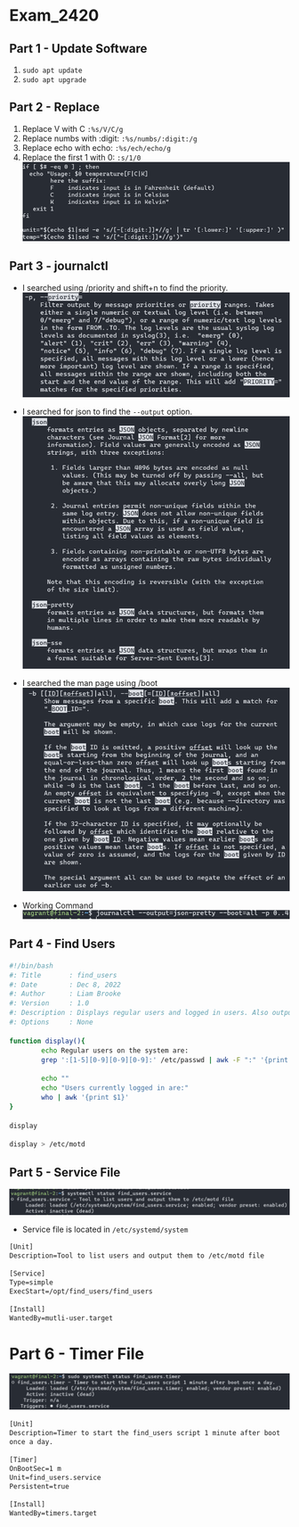 # Exam_2420

## Part 1 - Update Software

1. `sudo apt update`
2. `sudo apt upgrade`

## Part 2 - Replace
1. Replace V with C `:%s/V/C/g`
2. Replace numbs with :digit: `:%s/numbs/:digit:/g`
3. Replace echo with echo: `:%s/ech/echo/g`
4. Replace the first 1 with 0: `:s/1/0`
![Part 2](images/part_2.png)

## Part 3 - journalctl

* I searched using /priority and shift+n to find the priority.
![priority](images/part_3_prio.png)

* I searched for json to find the `--output` option.
![json](images/part_3_json.png)

* I searched the man page using /boot
![boot](images/part_3_boot.png)

* Working Command
![Working cmd](images/part_3_work.png)

## Part 4 - Find Users

```bash
#!/bin/bash
#: Title       : find_users
#: Date        : Dec 8, 2022
#: Author      : Liam Brooke
#: Version     : 1.0
#: Description : Displays regular users and logged in users. Also outputs to /etc/motd.
#: Options     : None

function display(){
        echo Regular users on the system are:
        grep ':[1-5][0-9][0-9][0-9]:' /etc/passwd | awk -F ":" '{print $1,$3,$6}'

        echo ""
        echo "Users currently logged in are:"
        who | awk '{print $1}'
}

display

display > /etc/motd
```

## Part 5 - Service File

![Status](images/part_5_status.png)

* Service file is located in `/etc/systemd/system`

```
[Unit]
Description=Tool to list users and output them to /etc/motd file

[Service]
Type=simple
ExecStart=/opt/find_users/find_users

[Install]
WantedBy=mutli-user.target
```

# Part 6 - Timer File

![Status](images/part_6_status.png)

```
[Unit]
Description=Timer to start the find_users script 1 minute after boot once a day.

[Timer]
OnBootSec=1 m
Unit=find_users.service
Persistent=true

[Install]
WantedBy=timers.target
```